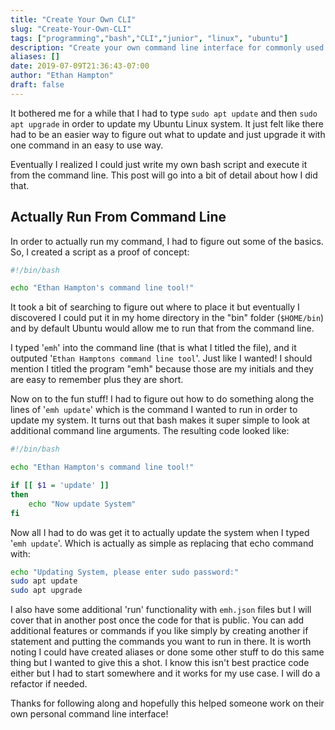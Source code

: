 ```yaml
---
title: "Create Your Own CLI"
slug: "Create-Your-Own-CLI"
tags: ["programming","bash","CLI","junior", "linux", "ubuntu"]
description: "Create your own command line interface for commonly used commands"
aliases: []
date: 2019-07-09T21:36:43-07:00
author: "Ethan Hampton"
draft: false
---
```

It bothered me for a while that I had to type `sudo apt update` and then `sudo apt upgrade` in order to update my Ubuntu Linux system.
It just felt like there had to be an easier way to figure out what to update and just upgrade it with one command in an easy to use way. 

Eventually I realized I could just write my own bash script and execute it from the command line. This post will go into a bit of detail about how I did that.
<!--more-->
## Actually Run From Command Line
In order to actually run my command, I had to figure out some of the basics. So, I created a script as a proof of concept:

```bash
#!/bin/bash

echo "Ethan Hampton's command line tool!"
```

It took a bit of searching to figure out where to place it but eventually I discovered I could put it in my home directory in the "bin" folder (`$HOME/bin`)
and by default Ubuntu would allow me to run that from the command line. 

I typed '`emh`' into the command line (that is what I titled the file), and it outputed '`Ethan Hamptons command line tool`'. Just like I wanted! I should mention I titled the program
"emh" because those are my initials and they are easy to remember plus they are short.

Now on to the fun stuff! I had to figure out how to do something along the lines of '`emh update`' which is the command I wanted to run in order to update my system. It turns out that
bash makes it super simple to look at additional command line arguments. The resulting code looked like:

```bash
#!/bin/bash

echo "Ethan Hampton's command line tool!"

if [[ $1 = 'update' ]] 
then
	echo "Now update System"
fi
```

Now all I had to do was get it to actually update the system when I typed '`emh update`'. Which is actually as simple as replacing that echo command with:
```bash
echo "Updating System, please enter sudo password:"
sudo apt update
sudo apt upgrade
```

I also have some additional 'run' functionality with `emh.json` files but I will cover that in another post once the code for that is public. You can add additional features or commands
if you like simply by creating another if statement and putting the commands you want to run in there. 
It is worth noting I could have created aliases or done some other stuff to do this same thing but I wanted to give this a shot. I know this isn't best practice code either but I had 
to start somewhere and it works for my use case. I will do a refactor if needed.

Thanks for following along and hopefully this helped someone work on their own personal command line interface!
